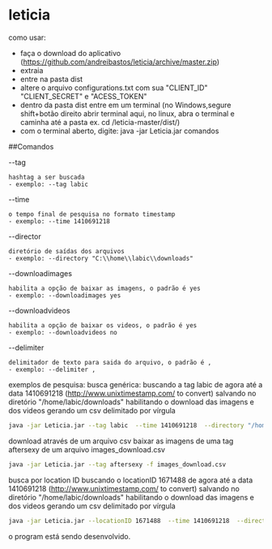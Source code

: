 leticia
=======
como usar:
- faça o download do aplicativo (https://github.com/andreibastos/leticia/archive/master.zip)
- extraia
- entre na pasta dist
- altere o arquivo configurations.txt com sua "CLIENT_ID" "CLIENT_SECRET" e  "ACESS_TOKEN"
- dentro da pasta dist entre em um terminal (no Windows,segure shift+botão direito abrir terminal aqui, no linux, abra o terminal e caminha até a pasta ex. cd /leticia-master/dist/)
- com o terminal aberto, digite: java -jar Leticia.jar comandos	
		
##Comandos

--tag

	hashtag a ser buscada
	- exemplo: --tag labic

--time 

	o tempo final de pesquisa no formato timestamp
	- exemplo: --time 1410691218

--director

	diretório de saídas dos arquivos
	- exemplo: --directory "C:\\home\\labic\\downloads"

--downloadimages 

	habilita a opção de baixar as imagens, o padrão é yes 
	- exemplo: --downloadimages yes 

--downloadvideos 

	habilita a opção de baixar os videos, o padrão é yes
	- exemplo: --downloadvideos no 

--delimiter 

	delimitador de texto para saida do arquivo, o padrão é ,
	- exemplo: --delimiter ,


exemplos de pesquisa:
busca genérica:
	buscando a tag labic de agora até a data 1410691218  (http://www.unixtimestamp.com/ to convert) salvando no diretório  "/home/labic/downloads" habilitando o download das imagens e dos videos gerando um csv delimitado por vírgula
```sh
java -jar Leticia.jar --tag labic  --time 1410691218  --directory "/home/labic/downloads" --downloadimages yes --downloadvideos yes  --delimiter ,
```

download através de um arquivo csv
	baixar as imagens de uma tag aftersexy de um arquivo images_download.csv
```sh
java -jar Leticia.jar --tag aftersexy -f images_download.csv
```

busca por location ID
	buscando o locationID  1671488 de agora até a data 1410691218  (http://www.unixtimestamp.com/ to convert) salvando no diretório  "/home/labic/downloads" habilitando o download das imagens e dos videos gerando um csv delimitado por vírgula
```sh
java -jar Leticia.jar --locationID 1671488  --time 1410691218  --directory "/home/labic/downloads" --downloadimages yes --downloadvideos yes  --delimiter ,
```

o program está sendo desenvolvido.
